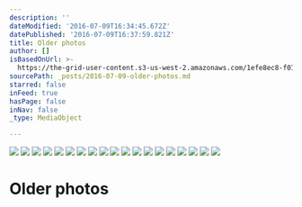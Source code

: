 ```yaml
---
description: ''
dateModified: '2016-07-09T16:34:45.672Z'
datePublished: '2016-07-09T16:37:59.821Z'
title: Older photos
author: []
isBasedOnUrl: >-
  https://the-grid-user-content.s3-us-west-2.amazonaws.com/1efe8ec8-f07a-410e-bb15-13afac908cd0.jpg
sourcePath: _posts/2016-07-09-older-photos.md
starred: false
inFeed: true
hasPage: false
inNav: false
_type: MediaObject

---
```

![](https://the-grid-user-content.s3-us-west-2.amazonaws.com/1efe8ec8-f07a-410e-bb15-13afac908cd0.jpg)
![](https://the-grid-user-content.s3-us-west-2.amazonaws.com/ea194447-f792-4ca4-8e30-a54fc2374203.jpg)
![](https://the-grid-user-content.s3-us-west-2.amazonaws.com/41a1e83f-3a77-499a-b0ab-a994a8951130.jpg)
![](https://the-grid-user-content.s3-us-west-2.amazonaws.com/bdc9f56f-8b30-47b4-80a7-e50a918dd64e.jpg)
![](https://the-grid-user-content.s3-us-west-2.amazonaws.com/1cb1f40b-3385-4656-92c5-000b07ebf284.jpg)
![](https://the-grid-user-content.s3-us-west-2.amazonaws.com/d0bf845f-85d8-49e7-84c6-d8d26ffc9fd0.jpg)
![](https://the-grid-user-content.s3-us-west-2.amazonaws.com/43550f08-a733-4eb4-9560-7c034e533da7.jpg)
![](https://the-grid-user-content.s3-us-west-2.amazonaws.com/19cf245a-851e-4fa3-a304-c3fbf5154838.jpg)
![](https://the-grid-user-content.s3-us-west-2.amazonaws.com/a7dbf1f8-a5e7-4335-9113-b8ae9cc6d157.jpg)
![](https://the-grid-user-content.s3-us-west-2.amazonaws.com/c1fa6067-a836-4e36-8b2b-25b8571619b8.jpg)
![](https://the-grid-user-content.s3-us-west-2.amazonaws.com/34e6853a-d8dd-4377-acb5-2d4c4eea7958.jpg)
![](https://the-grid-user-content.s3-us-west-2.amazonaws.com/b64db6d8-0e2c-4029-9a74-3196cfcc3d75.jpg)
![](https://the-grid-user-content.s3-us-west-2.amazonaws.com/ddb3d852-1a9b-4218-8701-9c1df295add2.jpg)
![](https://the-grid-user-content.s3-us-west-2.amazonaws.com/801009fc-e05c-4e0f-91f7-9e45c19677a1.jpg)
![](https://the-grid-user-content.s3-us-west-2.amazonaws.com/95d9e6fc-07c2-437a-a18f-f23b319f6d64.jpg)
![](https://the-grid-user-content.s3-us-west-2.amazonaws.com/e6c4e46b-d09b-47bd-a53d-5341be65db21.jpg)
![](https://the-grid-user-content.s3-us-west-2.amazonaws.com/6915a60b-22ea-4c0c-9785-72a7b32e8f7d.jpg)
![](https://the-grid-user-content.s3-us-west-2.amazonaws.com/a69dc8c2-b22f-4eb8-8431-04a1e1006873.jpg)
![](https://the-grid-user-content.s3-us-west-2.amazonaws.com/1ce8a912-22d0-4c51-af65-2803d213a8ef.jpg)

# Older photos